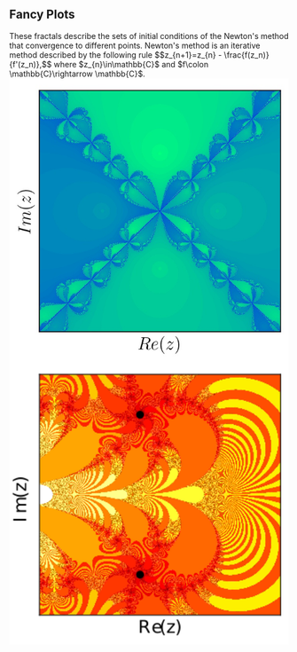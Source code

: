 ## Fancy Plots
<head>
  <meta charset="utf-8">
  <meta name="viewport" content="width=device-width">
  <title>MathJax example</title>
  <script src="https://polyfill.io/v3/polyfill.min.js?features=es6"></script>
  <script id="MathJax-script" async
          src="https://cdn.jsdelivr.net/npm/mathjax@3.0.1/es5/tex-mml-chtml.js">
  </script>
</head>
These fractals describe the sets of initial conditions of the Newton's method that convergence to different points. Newton's method is an iterative method described by the following rule
$$z_{n+1}=z_{n} - \frac{f(z_n)}{f'(z_n)},$$
where $z_{n}\in\mathbb{C}$ and $f\colon \mathbb{C}\rightarrow \mathbb{C}$.

<img src="newton-fractal-example-plot-npe1.jpg" width="1000" align="center">
<img src="newton-fractal-example-plot-npe11.png" width="1000" align="center">
